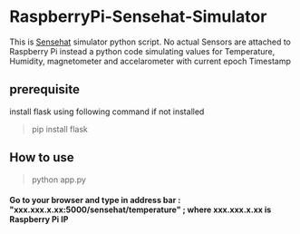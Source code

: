 # RaspberryPi-Sensehat-Simulator
This is [Sensehat](https://www.raspberrypi.org/products/sense-hat/) simulator python script.
No actual Sensors are attached to Raspberry Pi instead a python code simulating values for Temperature, Humidity, magnetometer and accelarometer with current epoch Timestamp
## prerequisite
install flask using following command if not installed
> pip install flask
## How to use
> python app.py
#### Go to your browser and type in address bar : "xxx.xxx.x.xx:5000/sensehat/temperature" ; where xxx.xxx.x.xx is Raspberry Pi IP
